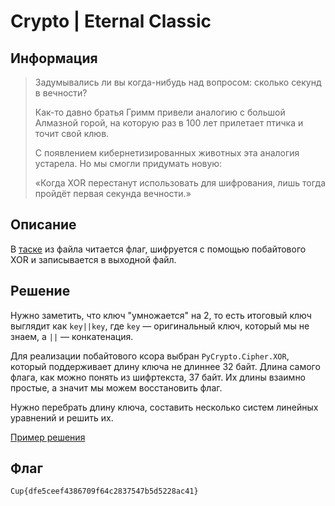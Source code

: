 # Crypto | Eternal Classic

## Информация

> Задумывались ли вы когда-нибудь над вопросом: сколько секунд в вечности?
> 
> Как-то давно братья Гримм привели аналогию с большой Алмазной горой, на которую раз в 100 лет прилетает птичка и точит свой клюв.
> 
> С появлением кибернетизированных животных эта аналогия устарела. Но мы смогли придумать новую:
> 
> «Когда XOR перестанут использовать для шифрования, лишь тогда пройдёт первая секунда вечности.» 


## Описание

В [таске](task/task.py) из файла читается флаг, шифруется с помощью побайтового XOR и записывается в выходной файл.


## Решение

Нужно заметить, что ключ "умножается" на 2, то есть итоговый ключ выглядит как `key||key`, где `key` — оригинальный ключ, который мы не знаем, а `||` — конкатенация.

Для реализации побайтового ксора выбран `PyCrypto.Cipher.XOR`, который поддерживает длину ключа не длиннее 32 байт. Длина самого флага, как можно понять из шифртекста, 37 байт. Их длины взаимно простые, а значит мы можем восстановить флаг.

Нужно перебрать длину ключа, составить несколько систем линейных уравнений и решить их.

[Пример решения](task/exploit.py)


## Флаг

`Cup{dfe5ceef4386709f64c2837547b5d5228ac41}`
